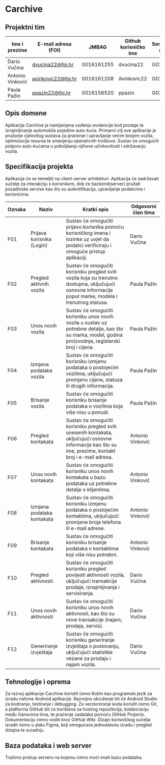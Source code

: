 # Carchive
## Projektni tim

Ime i prezime | E-mail adresa (FOI) | JMBAG | Github korisničko ime | Seminarska grupa
------------  | ------------------- | ----- | --------------------- | ----------------
Dario Vučina | dvucina22@foi.hr | 0016161255 | dvucina22 | G02
Antonio Vinković | avinkovic22@foi.hr | 0016161208 | Avinkovic22 | G02
Paula Pažin | ppazin22@foi.hr | 0016158520 | ppazin | G02

## Opis domene
Aplikacija Carchive je namijenjena vođenju evidencije kod prodaje te iznajmljivanje automobila pojedine auto-kuće. Primarni cilj ove aplikacije je pružanje cjelovitog sustava za praćenje i upravljanje većim brojem vozila, optimizacija resursa te smanjenju operativnih troškova. Sustav će omogućiti potporu auto-kućama u poboljšanju njihove učinkovitosti i održavanju vozila.


## Specifikacija projekta
Aplikacija će se temeljiti na client-server arhitekturi. Aplikacija će sadržavati sučelje za interakciju s korisnikom, dok će backend(server) pružati pozadinske servise kao što su autentifikacija, upravljanje podatcima i korisnicima.

Oznaka | Naziv | Kratki opis | Odgovorni član tima
------ | ----- | ----------- | -------------------
F01 | Prijava korisnika (Login) | Sustav će omogućiti prijavu korisnika pomoću korisničkog imena i lozinke uz uvjet da podatci verificiraju i omoguće pristup aplikaciji. | Dario Vučina
F02 | Pregled aktivnih vozila | Sustav će omogućiti korisniku pregled svih vozila koja su trenutno dostupna, uključujući osnovne informacije poput marke, modela i trenutnog statusa. | Paula Pažin
F03 | Unos novih vozila | Sustav će omogućiti korisniku unos novih vozila u sustav uz potrebne detalje, kao što su marka, model, godina proizvodnje, registarski broj i cijena. | Paula Pažin
F04 | Izmjena podataka vozila | Sustav će omogućiti korisniku izmjenu podataka o postojećim vozilima, uključujući promjenu cijene, statusa ili drugih informacija. | Paula Pažin
F05 | Brisanje vozila | Sustav će omogućiti korisniku brisanje podataka o vozilima koja više nisu u ponudi. | Paula Pažin
F06 | Pregled kontakata | Sustav će omogućiti korisniku pregled svih unesenih kontakata, uključujući osnovne informacije kao što su ime, prezime, kontakt broj i e-mail adresa. | Antonio Vinković
F07 | Unos novih kontakata | Sustav će omogućiti korisniku unos novih kontakata u bazu podataka uz potrebne detalje o klijentima. | Antonio Vinković
F08 | Izmjena podataka kontakata | Sustav će omogućiti korisniku izmjenu podataka o postojećim kontaktima, uključujući promjene broja telefona ili e-mail adrese. | Antonio Vinković
F09 | Brisanje kontakata | Sustav će omogućiti korisniku brisanje podataka o kontaktima koji više nisu potrebni. | Antonio Vinković
F10 | Pregled aktivnosti | Sustav će omogućiti korisniku pregled povijesti aktivnosti vozila, uključujući transakcije prodaje, iznajmljivanja i servisiranja. | Dario Vučina
F11 | Unos novih aktivnosti | Sustav će omogućiti korisniku unos novih aktivnosti, kao što su nove transakcije (najam, prodaja, servis). | Dario Vučina
F12 | Generiranje izvještaja | Sustav će omogućiti korisniku generiranje izvještaja o poslovanju, uključujući statistike vezane za prodaju i najam vozila. | Dario Vučina


## Tehnologije i oprema
Za razvoj aplikacije Carchive koristit ćemo Kotlin kao programski jezik za izradu nativne Android aplikacije. Razvojno okruženje bit će Android Studio za kodiranje, testiranje i debugging.
Za verzioniranje koda koristit ćemo Git, a platforma GitHub bit će korištena za hosting repozitorija, kolaboraciju među članovima tima, te praćenje zadataka pomoću GitHub Projects. Dokumentaciju ćemo voditi kroz GitHub Wiki.
Dizajn korisničkog sučelja izradit ćemo u alatu Figma, koji omogućava jednostavnu izradu i pregled dizajna te suradnju.

## Baza podataka i web server
Tražimo pristup serveru na kojemu ćemo moći imati bazu podataka.
